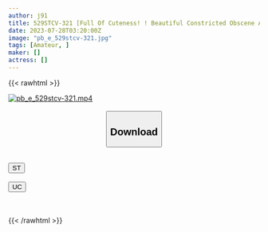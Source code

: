 ```yaml
---
author: j91
title: 529STCV-321 [Full Of Cuteness! ! Beautiful Constricted Obscene Ass Nursing JD And Halo Sexual Intercourse] Nursing Student With A Lewd Body That Makes You Want To Hug Her Unconsciously Sucks Her Uncle For Her Life And Has Raw Sex♪ ! Sheer Pitanascos Play Also Shoots 3 Ants! ! ! [\\ ♯ Hana ♯ 20 Years Old ♯ Nursing Student ♯ 007]
date: 2023-07-28T03:20:00Z
image: "pb_e_529stcv-321.jpg"
tags: [Amateur, ]
maker: []
actress: []
---
```



{{< rawhtml >}}

<div class="video" data-videoid="ggl9MQoRAlcqr2A">
    <a href="javascript:;">
        <img src="https://my.j91.asia/posts/pb_e_529stcv-321/pb_e_529stcv-321.jpg" width="WIDTH" height="HEIGHT" alt="pb_e_529stcv-321.mp4" loading="lazy">
    </a>
</div>

<script type="text/javascript" src="https://j91.asia/asset/on-demand-st.js"></script>

<br>
  <link rel="stylesheet" href="https://j91.asia/asset/bs5.css">
  
  <center>
  <button class="btn btn-primary" type="button" data-bs-toggle="collapse" data-bs-target=".multi-collapse" aria-expanded="false" aria-controls="multiCollapseExample1 multiCollapseExample2"><h2>Download</h2></button></center>
</p>
<div class="row">
  <div class="col">
    <div class="collapse multi-collapse" id="multiCollapseExample1">
      <div class="card card-body">
	      	      <br>
<div class="buttons">  
<a href="https://streamtape.to/v/ggl9MQoRAlcqr2A"><button class="btn-hover color-3"><i class="fa fa-download"></i> ST</button></a></div>
    </div>
  </div>
</div>
  <div class="col">
    <div class="collapse multi-collapse" id="multiCollapseExample2">
      <div class="card card-body">
	      <br>
<div class="buttons">
    <a href="https://userscloud.com/mscebazuo52j"><button class="btn-hover color-9"><i class="fa fa-download"></i> UC</button></a></div>
<br><br>
      </div>
    </div>
  </div>
</div>

{{< /rawhtml >}}